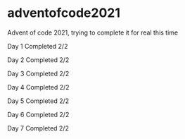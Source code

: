 # adventofcode2021
Advent of code 2021, trying to complete it for real this time

Day 1 Completed 2/2

Day 2 Completed 2/2

Day 3 Completed 2/2

Day 4 Completed 2/2

Day 5 Completed 2/2

Day 6 Completed 2/2

Day 7 Completed 2/2
